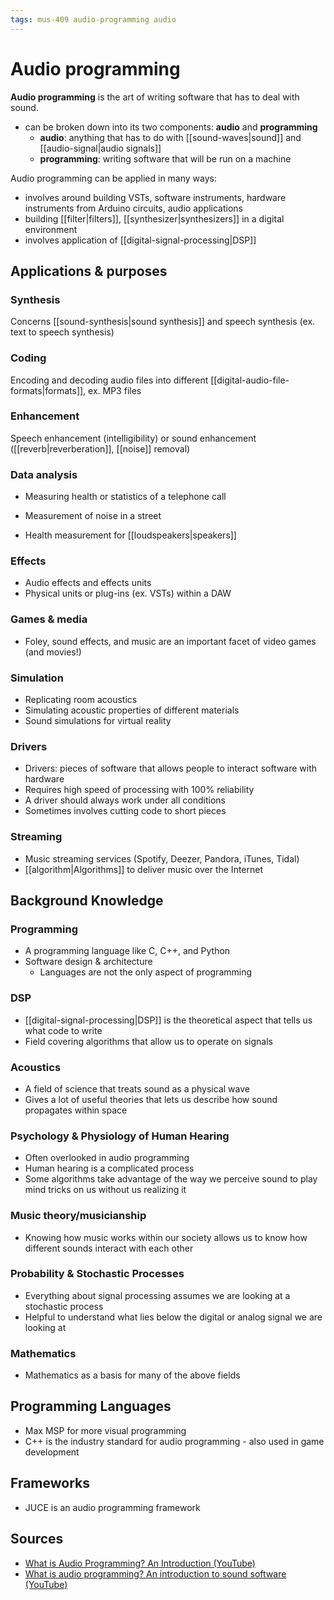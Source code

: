 ```yaml
---
tags: mus-409 audio-programming audio
---
```


# Audio programming

**Audio programming** is the art of writing software that has to deal with sound.

- can be broken down into its two components: **audio** and **programming**
  - **audio**: anything that has to do with [[sound-waves|sound]] and [[audio-signal|audio signals]]
  - **programming**: writing software that will be run on a machine

Audio programming can be applied in many ways:

- involves around building VSTs, software instruments, hardware instruments from Arduino circuits, audio applications
- building [[filter|filters]], [[synthesizer|synthesizers]] in a digital environment
- involves application of [[digital-signal-processing|DSP]]

## Applications & purposes

### Synthesis

Concerns [[sound-synthesis|sound synthesis]] and speech synthesis (ex. text to speech synthesis)

### Coding

Encoding and decoding audio files into different [[digital-audio-file-formats|formats]], ex. MP3 files

### Enhancement

Speech enhancement (intelligibility) or sound enhancement ([[reverb|reverberation]], [[noise]] removal)

### Data analysis

- Measuring health or statistics of a telephone call
- Measurement of noise in a street

- Health measurement for [[loudspeakers|speakers]]

### Effects

- Audio effects and effects units
- Physical units or plug-ins (ex. VSTs) within a DAW

### Games & media

- Foley, sound effects, and music are an important facet of video games (and movies!)

### Simulation

- Replicating room acoustics
- Simulating acoustic properties of different materials
- Sound simulations for virtual reality

### Drivers

- Drivers: pieces of software that allows people to interact software with hardware
- Requires high speed of processing with 100% reliability
- A driver should always work under all conditions
- Sometimes involves cutting code to short pieces

### Streaming

- Music streaming services (Spotify, Deezer, Pandora, iTunes, Tidal)
- [[algorithm|Algorithms]] to deliver music over the Internet

## Background Knowledge

### Programming

- A programming language like C, C++, and Python
- Software design & architecture
  - Languages are not the only aspect of programming

### DSP

- [[digital-signal-processing|DSP]] is the theoretical aspect that tells us what code to write
- Field covering algorithms that allow us to operate on signals

### Acoustics

- A field of science that treats sound as a physical wave
- Gives a lot of useful theories that lets us describe how sound propagates within space

### Psychology & Physiology of Human Hearing

- Often overlooked in audio programming
- Human hearing is a complicated process
- Some algorithms take advantage of the way we perceive sound to play mind tricks on us without us realizing it

### Music theory/musicianship

- Knowing how music works within our society allows us to know how different sounds interact with each other

### Probability & Stochastic Processes

- Everything about signal processing assumes we are looking at a stochastic process
- Helpful to understand what lies below the digital or analog signal we are looking at

### Mathematics

- Mathematics as a basis for many of the above fields

## Programming Languages

- Max MSP for more visual programming
- C++ is the industry standard for audio programming - also used in game development

## Frameworks

- JUCE is an audio programming framework

## Sources

- [What is Audio Programming? An Introduction (YouTube)](https://www.youtube.com/watch?v=Kpk67-nfpR0)
- [What is audio programming? An introduction to sound software (YouTube)](https://www.youtube.com/watch?v=K-cV30eDCeE)
